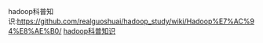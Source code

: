 hadoop科普知识:https://github.com/realguoshuai/hadoop_study/wiki/Hadoop%E7%AC%94%E8%AE%B0/
[hadoop科普知识](https://github.com/realguoshuai/hadoop_study/wiki/Hadoop%E7%AC%94%E8%AE%B0/)  

